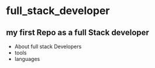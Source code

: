 # full_stack_developer
## my first Repo as a full Stack developer

- About full stack Developers
- tools
- languages
